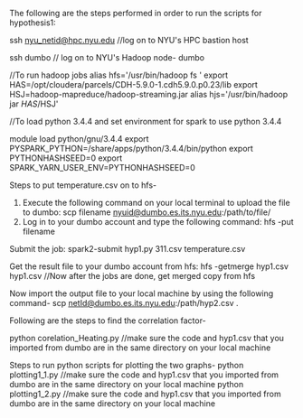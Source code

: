The following are the steps performed in order to run the scripts for hypothesis1:

ssh nyu_netid@hpc.nyu.edu //log on to NYU's HPC bastion host

ssh dumbo // log on to NYU's Hadoop node- dumbo

//To run hadoop jobs alias hfs='/usr/bin/hadoop fs ' export HAS=/opt/cloudera/parcels/CDH-5.9.0-1.cdh5.9.0.p0.23/lib export HSJ=hadoop-mapreduce/hadoop-streaming.jar alias hjs='/usr/bin/hadoop jar $HAS/$HSJ'

//To load python 3.4.4 and set environment for spark to use python 3.4.4 

module load python/gnu/3.4.4 export PYSPARK_PYTHON=/share/apps/python/3.4.4/bin/python export PYTHONHASHSEED=0 export SPARK_YARN_USER_ENV=PYTHONHASHSEED=0

Steps to put temperature.csv on to hfs-
1. Execute the following command on your local terminal to upload the file to dumbo:
   scp filename nyuid@dumbo.es.its.nyu.edu:/path/to/file/
2. Log in to your dumbo account and type the following command:
   hfs -put filename 
   
Submit the job:
spark2-submit hyp1.py 311.csv temperature.csv

Get the result file to your dumbo account from hfs:
hfs -getmerge hyp1.csv hyp1.csv //Now after the jobs are done, get merged copy from hfs

Now import the output file to your local machine by using the following command-
scp netId@dumbo.es.its.nyu.edu:/path/hyp2.csv .

Following are the steps to find the correlation factor-

python corelation_Heating.py //make sure the code and hyp1.csv that you imported from dumbo are in the same directory on your local machine

Steps to run python scripts for plotting the two graphs-
python plotting1_1.py       //make sure the code and hyp1.csv that you imported from dumbo are in the same directory on your local machine
python plotting1_2.py       //make sure the code and hyp1.csv that you imported from dumbo are in the same directory on your local machine
